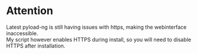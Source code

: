 # Attention
Latest pyload-ng is still having issues with https, making the webinterface inaccessible.\
My script however enables HTTPS during install, so you will need to disable HTTPS after installation.
